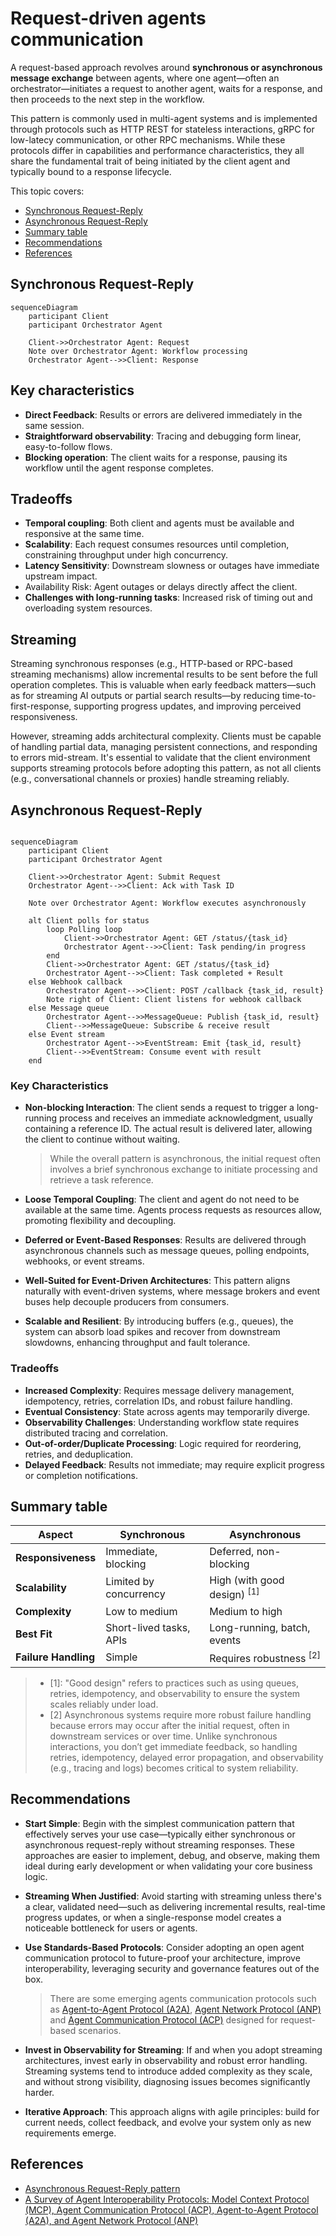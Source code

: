 # Request-driven agents communication

A request-based approach revolves around **synchronous or asynchronous message
exchange** between agents, where one agent—often an orchestrator—initiates a
request to another agent, waits for a response, and then proceeds to the next
step in the workflow.

This pattern is commonly used in multi-agent systems and is implemented through
protocols such as HTTP REST for stateless interactions, gRPC for low-latecy
communication, or other RPC mechanisms. While these protocols differ in
capabilities and performance characteristics, they all share the fundamental
trait of being initiated by the client agent and typically bound to a response
lifecycle.

This topic covers:

- [Synchronous Request-Reply](#synchronous-request-reply)
- [Asynchronous Request-Reply](#asynchronous-request-reply)
- [Summary table](#summary-table)
- [Recommendations](#recommendations)
- [References](#references)

## Synchronous Request-Reply

```mermaid
sequenceDiagram
    participant Client
    participant Orchestrator Agent

    Client->>Orchestrator Agent: Request
    Note over Orchestrator Agent: Workflow processing
    Orchestrator Agent-->>Client: Response
```

## Key characteristics

- **Direct Feedback**: Results or errors are delivered immediately in the same
  session.
- **Straightforward observability**: Tracing and debugging form linear,
  easy-to-follow flows.
- **Blocking operation**: The client waits for a response, pausing its workflow
  until the agent response completes.

## Tradeoffs

- **Temporal coupling**: Both client and agents must be available and responsive
  at the same time.
- **Scalability**: Each request consumes resources until completion,
  constraining throughput under high concurrency.
- **Latency Sensitivity**: Downstream slowness or outages have immediate
  upstream impact.
- Availability Risk: Agent outages or delays directly affect the client.
- **Challenges with long-running tasks**: Increased risk of timing out and
  overloading system resources.

## Streaming

Streaming synchronous responses (e.g., HTTP-based or RPC-based streaming
mechanisms) allow incremental results to be sent before the full operation
completes. This is valuable when early feedback matters—such as for streaming AI
outputs or partial search results—by reducing time-to-first-response, supporting
progress updates, and improving perceived responsiveness.

However, streaming adds architectural complexity. Clients must be capable of
handling partial data, managing persistent connections, and responding to errors
mid-stream. It's essential to validate that the client environment supports
streaming protocols before adopting this pattern, as not all clients (e.g.,
conversational channels or proxies) handle streaming reliably.

## Asynchronous Request-Reply

```mermaid

sequenceDiagram
    participant Client
    participant Orchestrator Agent

    Client->>Orchestrator Agent: Submit Request
    Orchestrator Agent-->>Client: Ack with Task ID

    Note over Orchestrator Agent: Workflow executes asynchronously

    alt Client polls for status
        loop Polling loop
            Client->>Orchestrator Agent: GET /status/{task_id}
            Orchestrator Agent-->>Client: Task pending/in progress
        end
        Client->>Orchestrator Agent: GET /status/{task_id}
        Orchestrator Agent-->>Client: Task completed + Result
    else Webhook callback
        Orchestrator Agent-->>Client: POST /callback {task_id, result}
        Note right of Client: Client listens for webhook callback
    else Message queue
        Orchestrator Agent-->>MessageQueue: Publish {task_id, result}
        Client-->>MessageQueue: Subscribe & receive result
    else Event stream
        Orchestrator Agent-->>EventStream: Emit {task_id, result}
        Client-->>EventStream: Consume event with result
    end
```

### Key Characteristics

- **Non-blocking Interaction**: The client sends a request to trigger a
  long-running process and receives an immediate acknowledgment, usually
  containing a reference ID. The actual result is delivered later, allowing the
  client to continue without waiting.

  > While the overall pattern is asynchronous, the initial request often
  > involves a brief synchronous exchange to initiate processing and retrieve a
  > task reference.

- **Loose Temporal Coupling**: The client and agent do not need to be available
  at the same time. Agents process requests as resources allow, promoting
  flexibility and decoupling.

- **Deferred or Event-Based Responses**: Results are delivered through
  asynchronous channels such as message queues, polling endpoints, webhooks, or
  event streams.

- **Well-Suited for Event-Driven Architectures**: This pattern aligns naturally
  with event-driven systems, where message brokers and event buses help decouple
  producers from consumers.

- **Scalable and Resilient**: By introducing buffers (e.g., queues), the system
  can absorb load spikes and recover from downstream slowdowns, enhancing
  throughput and fault tolerance.

### Tradeoffs

- **Increased Complexity**: Requires message delivery management, idempotency,
  retries, correlation IDs, and robust failure handling.
- **Eventual Consistency**: State across agents may temporarily diverge.
- **Observability Challenges**: Understanding workflow state requires
  distributed tracing and correlation.
- **Out-of-order/Duplicate Processing**: Logic required for reordering, retries,
  and deduplication.
- **Delayed Feedback**: Results not immediate; may require explicit progress or
  completion notifications.

## Summary table

| **Aspect**           | **Synchronous**         | **Asynchronous**                             |
| -------------------- | ----------------------- | -------------------------------------------- |
| **Responsiveness**   | Immediate, blocking     | Deferred, non-blocking                       |
| **Scalability**      | Limited by concurrency  | High (with good design) <sup>[1]</sup></sup> |
| **Complexity**       | Low to medium           | Medium to high                               |
| **Best Fit**         | Short-lived tasks, APIs | Long-running, batch, events                  |
| **Failure Handling** | Simple                  | Requires robustness <sup>[2]</sup>           |

> - [1]: "Good design" refers to practices such as using queues, retries,
>   idempotency, and observability to ensure the system scales reliably under
>   load.
> - [2] Asynchronous systems require more robust failure handling because errors
>   may occur after the initial request, often in downstream services or over
>   time. Unlike synchronous interactions, you don’t get immediate feedback, so
>   handling retries, idempotency, delayed error propagation, and observability
>   (e.g., tracing and logs) becomes critical to system reliability.

## Recommendations

- **Start Simple**: Begin with the simplest communication pattern that
  effectively serves your use case—typically either synchronous or asynchronous
  request-reply without streaming responses. These approaches are easier to
  implement, debug, and observe, making them ideal during early development or
  when validating your core business logic.

- **Streaming When Justified**: Avoid starting with streaming unless there's a
  clear, validated need—such as delivering incremental results, real-time
  progress updates, or when a single-response model creates a noticeable
  bottleneck for users or agents.

- **Use Standards-Based Protocols**: Consider adopting an open agent
  communication protocol to future-proof your architecture, improve
  interoperability, leveraging security and governance features out of the box.

  > There are some emerging agents communication protocols such as
  > [Agent-to-Agent Protocol (A2A)](https://a2aprotocol.ai/),
  > [Agent Network Protocol (ANP)](https://agent-network-protocol.com/) and
  > [Agent Communication Protocol (ACP)](https://agentcommunicationprotocol.dev/introduction/welcome)
  > designed for request-based scenarios.

- **Invest in Observability for Streaming**: If and when you adopt streaming
  architectures, invest early in observability and robust error handling.
  Streaming systems tend to introduce added complexity as they scale, and
  without strong visibility, diagnosing issues becomes significantly harder.

- **Iterative Approach**: This approach aligns with agile principles: build for
  current needs, collect feedback, and evolve your system only as new
  requirements emerge.

## References

- [Asynchronous Request-Reply pattern](https://learn.microsoft.com/en-us/azure/architecture/patterns/async-request-reply)
- [A Survey of Agent Interoperability Protocols: Model Context Protocol (MCP), Agent Communication Protocol (ACP), Agent-to-Agent Protocol (A2A), and Agent Network Protocol (ANP)](https://arxiv.org/html/2505.02279v1)
